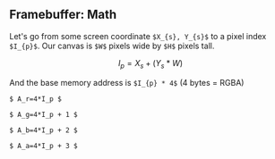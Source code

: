 ## Framebuffer: Math

Let's go from some screen coordinate `$X_{s}, Y_{s}$` to a pixel index `$I_{p}$`. Our canvas is `$W$` pixels wide by `$H$` pixels tall.

$$
I_{p}=X_s + (Y_s * W)
$$

And the base memory address is `$I_{p} * 4$` (4 bytes = RGBA)

`$ A_r=4*I_p $`

`$ A_g=4*I_p + 1 $`

`$ A_b=4*I_p + 2 $`

`$ A_a=4*I_p + 3 $`
